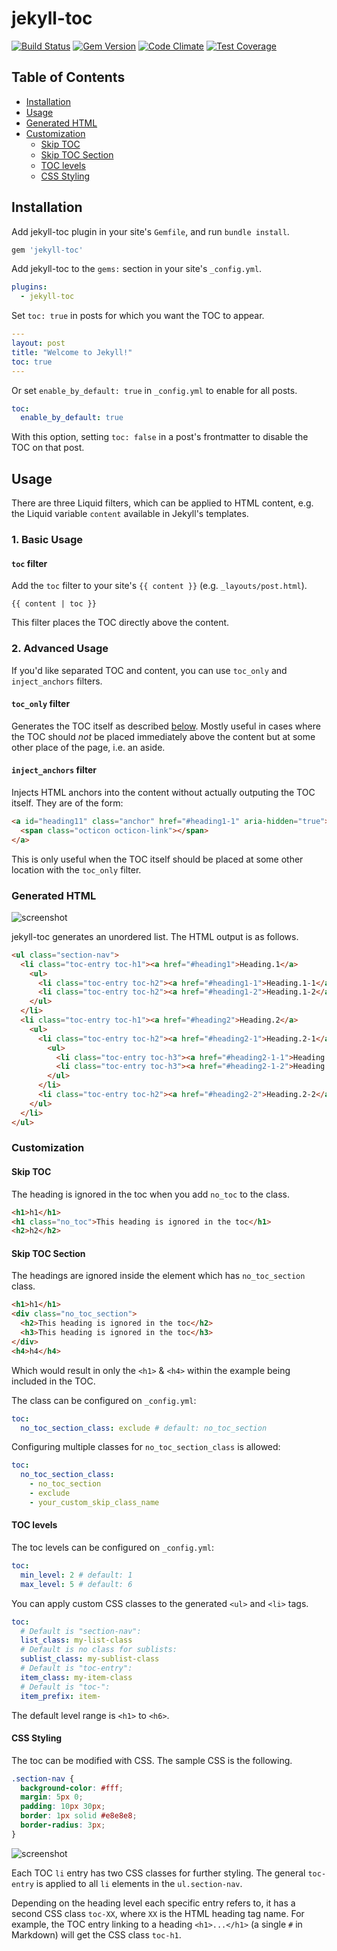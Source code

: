 # jekyll-toc

[![Build Status](https://travis-ci.org/toshimaru/jekyll-toc.svg?branch=master)](https://travis-ci.org/toshimaru/jekyll-toc)
[![Gem Version](https://badge.fury.io/rb/jekyll-toc.svg)](http://badge.fury.io/rb/jekyll-toc)
[![Code Climate](https://codeclimate.com/github/toshimaru/jekyll-toc/badges/gpa.svg)](https://codeclimate.com/github/toshimaru/jekyll-toc)
[![Test Coverage](https://api.codeclimate.com/v1/badges/cd56b207f327603662a1/test_coverage)](https://codeclimate.com/github/toshimaru/jekyll-toc/test_coverage)

## Table of Contents

- [Installation](#installation)
- [Usage](#usage)
- [Generated HTML](#generated-html)
- [Customization](#customization)
  - [Skip TOC](#skip-toc)
  - [Skip TOC Section](#skip-toc-section)
  - [TOC levels](#toc-levels)
  - [CSS Styling](#css-styling)

## Installation

Add jekyll-toc plugin in your site's `Gemfile`, and run `bundle install`.

```ruby
gem 'jekyll-toc'
```

Add jekyll-toc to the `gems:` section in your site's `_config.yml`.

```yml
plugins:
  - jekyll-toc
```

Set `toc: true` in posts for which you want the TOC to appear.

```yml
---
layout: post
title: "Welcome to Jekyll!"
toc: true
---
```

Or set `enable_by_default: true` in `_config.yml` to enable for all posts.

```yml
toc:
  enable_by_default: true
```

With this option, setting `toc: false` in a post's frontmatter to disable the TOC on that post.

## Usage

There are three Liquid filters, which can be applied to HTML content,
e.g. the Liquid variable `content` available in Jekyll's templates.

### 1. Basic Usage

#### `toc` filter

Add the `toc` filter to your site's `{{ content }}` (e.g. `_layouts/post.html`).

```liquid
{{ content | toc }}
```

This filter places the TOC directly above the content.

### 2. Advanced Usage

If you'd like separated TOC and content, you can use `toc_only` and `inject_anchors` filters.

#### `toc_only` filter

Generates the TOC itself as described [below](#generated-table-of-contents-html).
Mostly useful in cases where the TOC should _not_ be placed immediately
above the content but at some other place of the page, i.e. an aside.

#### `inject_anchors` filter

Injects HTML anchors into the content without actually outputing the TOC itself. 
They are of the form:

```html
<a id="heading11" class="anchor" href="#heading1-1" aria-hidden="true">
  <span class="octicon octicon-link"></span>
</a>
```

This is only useful when the TOC itself should be placed at some other
location with the `toc_only` filter.

### Generated HTML

![screenshot](https://user-images.githubusercontent.com/803398/28401295-0dcfb7ca-6d54-11e7-892b-2f2e6ca755a7.png)

jekyll-toc generates an unordered list. The HTML output is as follows.

```html
<ul class="section-nav">
  <li class="toc-entry toc-h1"><a href="#heading1">Heading.1</a>
    <ul>
      <li class="toc-entry toc-h2"><a href="#heading1-1">Heading.1-1</a></li>
      <li class="toc-entry toc-h2"><a href="#heading1-2">Heading.1-2</a></li>
    </ul>
  </li>
  <li class="toc-entry toc-h1"><a href="#heading2">Heading.2</a>
    <ul>
      <li class="toc-entry toc-h2"><a href="#heading2-1">Heading.2-1</a>
        <ul>
          <li class="toc-entry toc-h3"><a href="#heading2-1-1">Heading.2-1-1</a></li>
          <li class="toc-entry toc-h3"><a href="#heading2-1-2">Heading.2-1-2</a></li>
        </ul>
      </li>
      <li class="toc-entry toc-h2"><a href="#heading2-2">Heading.2-2</a></li>
    </ul>
  </li>
</ul>
```

### Customization

#### Skip TOC

The heading is ignored in the toc when you add `no_toc` to the class.

```html
<h1>h1</h1>
<h1 class="no_toc">This heading is ignored in the toc</h1>
<h2>h2</h2>
```

#### Skip TOC Section

The headings are ignored inside the element which has `no_toc_section` class.

```html
<h1>h1</h1>
<div class="no_toc_section">
  <h2>This heading is ignored in the toc</h2>
  <h3>This heading is ignored in the toc</h3>
</div>
<h4>h4</h4>
```

Which would result in only the `<h1>` & `<h4>` within the example being included in the TOC.

The class can be configured on `_config.yml`:

```yml
toc:
  no_toc_section_class: exclude # default: no_toc_section
```

Configuring multiple classes for `no_toc_section_class` is allowed:

```yml
toc:
  no_toc_section_class: 
    - no_toc_section
    - exclude
    - your_custom_skip_class_name
```

#### TOC levels

The toc levels can be configured on `_config.yml`:

```yml
toc:
  min_level: 2 # default: 1
  max_level: 5 # default: 6
```

You can apply custom CSS classes to the generated `<ul>` and `<li>` tags.

```yml
toc:
  # Default is "section-nav":
  list_class: my-list-class
  # Default is no class for sublists:
  sublist_class: my-sublist-class
  # Default is "toc-entry":
  item_class: my-item-class
  # Default is "toc-":
  item_prefix: item-
```

The default level range is `<h1>` to `<h6>`.

#### CSS Styling

The toc can be modified with CSS. The sample CSS is the following.

```css
.section-nav {
  background-color: #fff;
  margin: 5px 0;
  padding: 10px 30px;
  border: 1px solid #e8e8e8;
  border-radius: 3px;
}
```

![screenshot](https://user-images.githubusercontent.com/803398/28401455-0ba60868-6d55-11e7-8159-0ae7591aee66.png)

Each TOC `li` entry has two CSS classes for further styling.
The general `toc-entry` is applied to all `li` elements in the `ul.section-nav`.

Depending on the heading level each specific entry refers to, it has a second CSS class `toc-XX`, where `XX` is the HTML heading tag name. For example, the TOC entry linking to a heading `<h1>...</h1>` (a single
`#` in Markdown) will get the CSS class `toc-h1`.
